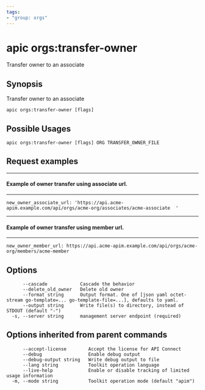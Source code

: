 ```yaml
---
tags:
- "group: orgs"
---
```

# apic orgs:transfer-owner

Transfer owner to an associate

## Synopsis

Transfer owner to an associate

```
apic orgs:transfer-owner [flags]
```

## Possible Usages

```
apic orgs:transfer-owner [flags] ORG TRANSFER_OWNER_FILE
```

## Request examples

---------------------------------------------------
#### Example of owner transfer using associate url.
---------------------------------------------------

```
new_owner_associate_url: 'https://api.acme-apim.example.com/api/orgs/acme-org/associates/acme-associate  '
```

------------------------------------------------
#### Example of owner transfer using member url.
------------------------------------------------

```
new_owner_member_url: https://api.acme-apim.example.com/api/orgs/acme-org/members/acme-member
```

## Options

```
      --cascade            Cascade the behavior
      --delete_old_owner   Delete old owner
      --format string      Output format. One of [json yaml octet-stream go-template=... go-template-file=...], defaults to yaml.
      --output string      Write file(s) to directory, instead of STDOUT (default "-")
  -s, --server string      management server endpoint (required)
```

## Options inherited from parent commands

```
      --accept-license        Accept the license for API Connect
      --debug                 Enable debug output
      --debug-output string   Write debug output to file
      --lang string           Toolkit operation language
      --live-help             Enable or disable tracking of limited usage information
  -m, --mode string           Toolkit operation mode (default "apim")
```
